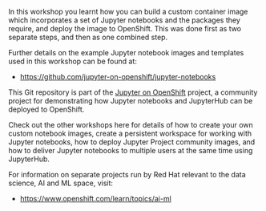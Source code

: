 In this workshop you learnt how you can build a custom container image which incorporates a set of Jupyter notebooks and the packages they require, and deploy the image to OpenShift. This was done first as two separate steps, and then as one combined step.

Further details on the example Jupyter notebook images and templates used in this workshop can be found at:

* https://github.com/jupyter-on-openshift/jupyter-notebooks

This Git repository is part of the [Jupyter on OpenShift](https://github.com/jupyter-on-openshift) project, a community project for demonstrating how Jupyter notebooks and JupyterHub can be deployed to OpenShift.

Check out the other workshops here for details of how to create your own custom notebook images, create a persistent workspace for working with Jupyter notebooks, how to deploy Jupyter Project community images, and how to deliver Jupyter notebooks to multiple users at the same time using JupyterHub.

For information on separate projects run by Red Hat relevant to the data science, AI and ML space, visit:

* https://www.openshift.com/learn/topics/ai-ml

